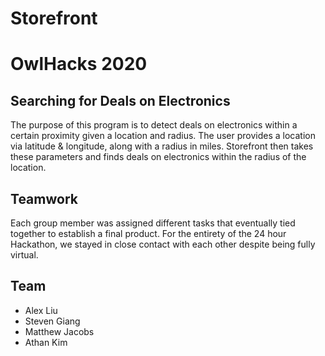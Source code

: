 # Storefront
# OwlHacks 2020

## Searching for Deals on Electronics

The purpose of this program is to detect deals on electronics within a certain proximity given a location and radius.
The user provides a location via latitude & longitude, along with a radius in miles. Storefront then takes these parameters and finds deals on electronics within the radius of the location.

## Teamwork

Each group member was assigned different tasks that eventually tied together to establish a final product. For the entirety of the 24 hour Hackathon, we stayed in close contact with each other despite being fully virtual.

## Team

 * Alex Liu
 * Steven Giang
 * Matthew Jacobs
 * Athan Kim
